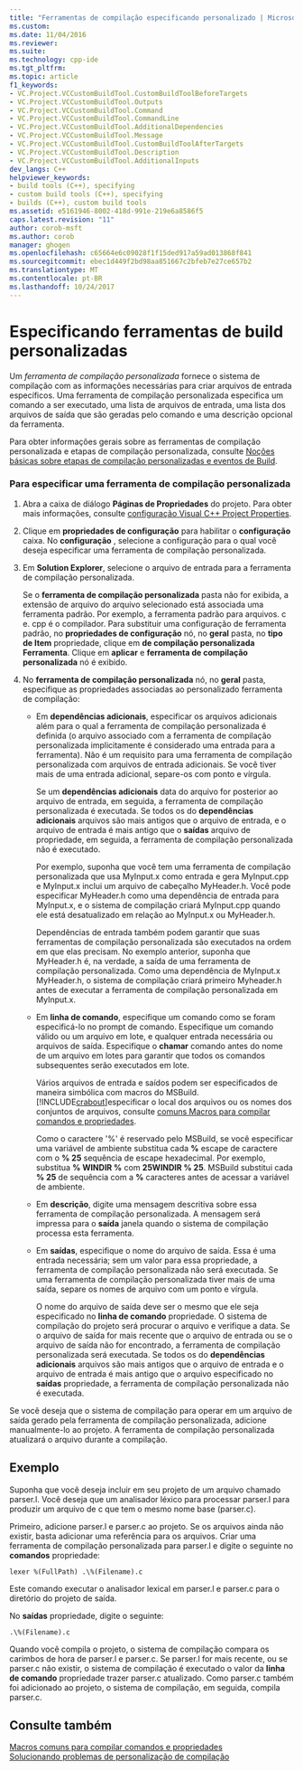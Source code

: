 ```yaml
---
title: "Ferramentas de compilação especificando personalizado | Microsoft Docs"
ms.custom: 
ms.date: 11/04/2016
ms.reviewer: 
ms.suite: 
ms.technology: cpp-ide
ms.tgt_pltfrm: 
ms.topic: article
f1_keywords:
- VC.Project.VCCustomBuildTool.CustomBuildToolBeforeTargets
- VC.Project.VCCustomBuildTool.Outputs
- VC.Project.VCCustomBuildTool.Command
- VC.Project.VCCustomBuildTool.CommandLine
- VC.Project.VCCustomBuildTool.AdditionalDependencies
- VC.Project.VCCustomBuildTool.Message
- VC.Project.VCCustomBuildTool.CustomBuildToolAfterTargets
- VC.Project.VCCustomBuildTool.Description
- VC.Project.VCCustomBuildTool.AdditionalInputs
dev_langs: C++
helpviewer_keywords:
- build tools (C++), specifying
- custom build tools (C++), specifying
- builds (C++), custom build tools
ms.assetid: e5161946-8002-418d-991e-219e6a8586f5
caps.latest.revision: "11"
author: corob-msft
ms.author: corob
manager: ghogen
ms.openlocfilehash: c65664e6c09028f1f15ded917a59ad013868f841
ms.sourcegitcommit: ebec1d449f2bd98aa851667c2bfeb7e27ce657b2
ms.translationtype: MT
ms.contentlocale: pt-BR
ms.lasthandoff: 10/24/2017
---
```

# <a name="specifying-custom-build-tools"></a>Especificando ferramentas de build personalizadas
Um *ferramenta de compilação personalizada* fornece o sistema de compilação com as informações necessárias para criar arquivos de entrada específicos. Uma ferramenta de compilação personalizada especifica um comando a ser executado, uma lista de arquivos de entrada, uma lista dos arquivos de saída que são geradas pelo comando e uma descrição opcional da ferramenta.  
  
 Para obter informações gerais sobre as ferramentas de compilação personalizada e etapas de compilação personalizada, consulte [Noções básicas sobre etapas de compilação personalizadas e eventos de Build](../ide/understanding-custom-build-steps-and-build-events.md).  
  
### <a name="to-specify-a-custom-build-tool"></a>Para especificar uma ferramenta de compilação personalizada  
  
1.  Abra a caixa de diálogo **Páginas de Propriedades** do projeto. Para obter mais informações, consulte [configuração Visual C++ Project Properties](../ide/working-with-project-properties.md).  
  
2.  Clique em **propriedades de configuração** para habilitar o **configuração** caixa. No **configuração** , selecione a configuração para o qual você deseja especificar uma ferramenta de compilação personalizada.  
  
3.  Em **Solution Explorer**, selecione o arquivo de entrada para a ferramenta de compilação personalizada.  
  
     Se o **ferramenta de compilação personalizada** pasta não for exibida, a extensão de arquivo do arquivo selecionado está associada uma ferramenta padrão. Por exemplo, a ferramenta padrão para arquivos. c e. cpp é o compilador. Para substituir uma configuração de ferramenta padrão, no **propriedades de configuração** nó, no **geral** pasta, no **tipo de Item** propriedade, clique em **de compilação personalizada Ferramenta**. Clique em **aplicar** e **ferramenta de compilação personalizada** nó é exibido.  
  
4.  No **ferramenta de compilação personalizada** nó, no **geral** pasta, especifique as propriedades associadas ao personalizado ferramenta de compilação:  
  
    -   Em **dependências adicionais**, especificar os arquivos adicionais além para o qual a ferramenta de compilação personalizada é definida (o arquivo associado com a ferramenta de compilação personalizada implicitamente é considerado uma entrada para a ferramenta). Não é um requisito para uma ferramenta de compilação personalizada com arquivos de entrada adicionais. Se você tiver mais de uma entrada adicional, separe-os com ponto e vírgula.  
  
         Se um **dependências adicionais** data do arquivo for posterior ao arquivo de entrada, em seguida, a ferramenta de compilação personalizada é executada. Se todos os do **dependências adicionais** arquivos são mais antigos que o arquivo de entrada, e o arquivo de entrada é mais antigo que o **saídas** arquivo de propriedade, em seguida, a ferramenta de compilação personalizada não é executado.  
  
         Por exemplo, suponha que você tem uma ferramenta de compilação personalizada que usa MyInput.x como entrada e gera MyInput.cpp e MyInput.x inclui um arquivo de cabeçalho MyHeader.h. Você pode especificar MyHeader.h como uma dependência de entrada para MyInput.x, e o sistema de compilação criará MyInput.cpp quando ele está desatualizado em relação ao MyInput.x ou MyHeader.h.  
  
         Dependências de entrada também podem garantir que suas ferramentas de compilação personalizada são executados na ordem em que elas precisam. No exemplo anterior, suponha que MyHeader.h é, na verdade, a saída de uma ferramenta de compilação personalizada. Como uma dependência de MyInput.x MyHeader.h, o sistema de compilação criará primeiro Myheader.h antes de executar a ferramenta de compilação personalizada em MyInput.x.  
  
    -   Em **linha de comando**, especifique um comando como se foram especificá-lo no prompt de comando. Especifique um comando válido ou um arquivo em lote, e qualquer entrada necessária ou arquivos de saída. Especifique o **chamar** comando antes do nome de um arquivo em lotes para garantir que todos os comandos subsequentes serão executados em lote.  
  
         Vários arquivos de entrada e saídos podem ser especificados de maneira simbólica com macros do MSBuild. [!INCLUDE[crabout](../build/reference/includes/crabout_md.md)]especificar o local dos arquivos ou os nomes dos conjuntos de arquivos, consulte [comuns Macros para compilar comandos e propriedades](../ide/common-macros-for-build-commands-and-properties.md).  
  
         Como o caractere '%' é reservado pelo MSBuild, se você especificar uma variável de ambiente substitua cada  **%**  escape de caractere com o **% 25** sequência de escape hexadecimal. Por exemplo, substitua **% WINDIR %** com **25WINDIR % 25**. MSBuild substitui cada **% 25** de sequência com a  **%**  caracteres antes de acessar a variável de ambiente.  
  
    -   Em **descrição**, digite uma mensagem descritiva sobre essa ferramenta de compilação personalizada. A mensagem será impressa para o **saída** janela quando o sistema de compilação processa esta ferramenta.  
  
    -   Em **saídas**, especifique o nome do arquivo de saída. Essa é uma entrada necessária; sem um valor para essa propriedade, a ferramenta de compilação personalizada não será executada. Se uma ferramenta de compilação personalizada tiver mais de uma saída, separe os nomes de arquivo com um ponto e vírgula.  
  
         O nome do arquivo de saída deve ser o mesmo que ele seja especificado no **linha de comando** propriedade. O sistema de compilação do projeto será procurar o arquivo e verifique a data. Se o arquivo de saída for mais recente que o arquivo de entrada ou se o arquivo de saída não for encontrado, a ferramenta de compilação personalizada será executada. Se todos os do **dependências adicionais** arquivos são mais antigos que o arquivo de entrada e o arquivo de entrada é mais antigo que o arquivo especificado no **saídas** propriedade, a ferramenta de compilação personalizada não é executada.  
  
 Se você deseja que o sistema de compilação para operar em um arquivo de saída gerado pela ferramenta de compilação personalizada, adicione manualmente-lo ao projeto. A ferramenta de compilação personalizada atualizará o arquivo durante a compilação.  
  
## <a name="example"></a>Exemplo  
 Suponha que você deseja incluir em seu projeto de um arquivo chamado parser.l. Você deseja que um analisador léxico para processar parser.l para produzir um arquivo de c que tem o mesmo nome base (parser.c).  
  
 Primeiro, adicione parser.l e parser.c ao projeto. Se os arquivos ainda não existir, basta adicionar uma referência para os arquivos. Criar uma ferramenta de compilação personalizada para parser.l e digite o seguinte no **comandos** propriedade:  
  
```  
lexer %(FullPath) .\%(Filename).c  
```  
  
 Este comando executar o analisador lexical em parser.l e parser.c para o diretório do projeto de saída.  
  
 No **saídas** propriedade, digite o seguinte:  
  
```  
.\%(Filename).c  
```  
  
 Quando você compila o projeto, o sistema de compilação compara os carimbos de hora de parser.l e parser.c. Se parser.l for mais recente, ou se parser.c não existir, o sistema de compilação é executado o valor da **linha de comando** propriedade trazer parser.c atualizado. Como parser.c também foi adicionado ao projeto, o sistema de compilação, em seguida, compila parser.c.  
  
## <a name="see-also"></a>Consulte também  
 [Macros comuns para compilar comandos e propriedades](../ide/common-macros-for-build-commands-and-properties.md)   
 [Solucionando problemas de personalização de compilação](../ide/troubleshooting-build-customizations.md)
